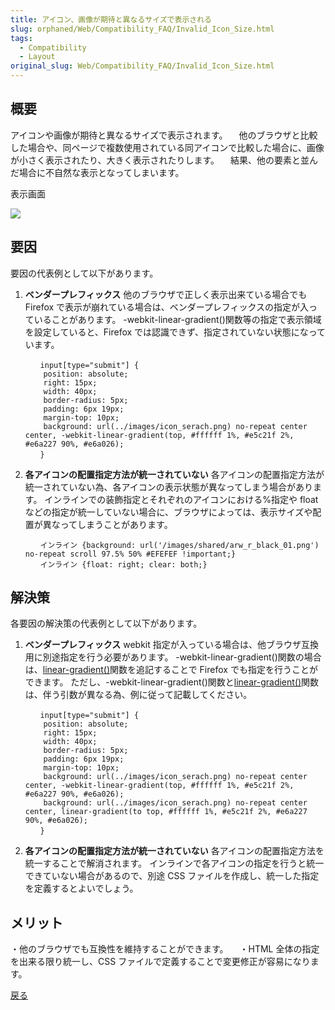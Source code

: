 ```yaml
---
title: アイコン、画像が期待と異なるサイズで表示される
slug: orphaned/Web/Compatibility_FAQ/Invalid_Icon_Size.html
tags:
  - Compatibility
  - Layout
original_slug: Web/Compatibility_FAQ/Invalid_Icon_Size.html
---
```

## 概要

アイコンや画像が期待と異なるサイズで表示されます。
　他のブラウザと比較した場合や、同ページで複数使用されている同アイコンで比較した場合に、画像が小さく表示されたり、大きく表示されたりします。
　結果、他の要素と並んだ場合に不自然な表示となってしまいます。

表示画面

![](https://mdn.mozillademos.org/files/9971/0105.jpg)

## 要因

要因の代表例として以下があります。

1.  **ベンダープレフィックス**
    他のブラウザで正しく表示出来ている場合でも Firefox で表示が崩れている場合は、ベンダープレフィックスの指定が入っていることがあります。
    \-webkit-linear-gradient()関数等の指定で表示領域を設定していると、Firefox では認識できず、指定されていない状態になっています。

        　　input[type="submit"] {
        	position: absolute;
        	right: 15px;
        	width: 40px;
        	border-radius: 5px;
        	padding: 6px 19px;
        	margin-top: 10px;
        	background: url(../images/icon_serach.png) no-repeat center center, -webkit-linear-gradient(top, #ffffff 1%, #e5c21f 2%, #e6a227 90%, #e6a026);
        　　}

2.  **各アイコンの配置指定方法が統一されていない**
    各アイコンの配置指定方法が統一されていない為、各アイコンの表示状態が異なってしまう場合があります。
    インラインでの装飾指定とそれぞれのアイコンにおける%指定や float などの指定が統一していない場合に、ブラウザによっては、表示サイズや配置が異なってしまうことがあります。

        　　インライン {background: url('/images/shared/arw_r_black_01.png') no-repeat scroll 97.5% 50% #EFEFEF !important;}
        　　インライン {float: right; clear: both;}

## 解決策

各要因の解決策の代表例として以下があります。

1.  **ベンダープレフィックス**
    webkit 指定が入っている場合は、他ブラウザ互換用に別途指定を行う必要があります。
    \-webkit-linear-gradient()関数の場合は、[linear-gradient()](/ja/docs/Web/CSS/linear-gradient)関数を追記することで Firefox でも指定を行うことができます。
    ただし、-webkit-linear-gradient()関数と[linear-gradient()](/ja/docs/Web/CSS/linear-gradient)関数は、伴う引数が異なる為、例に従って記載してください。

        　　input[type="submit"] {
        	position: absolute;
        	right: 15px;
        	width: 40px;
        	border-radius: 5px;
        	padding: 6px 19px;
        	margin-top: 10px;
        	background: url(../images/icon_serach.png) no-repeat center center, -webkit-linear-gradient(top, #ffffff 1%, #e5c21f 2%, #e6a227 90%, #e6a026);
        	background: url(../images/icon_serach.png) no-repeat center center, linear-gradient(to top, #ffffff 1%, #e5c21f 2%, #e6a227 90%, #e6a026);
        　　}

2.  **各アイコンの配置指定方法が統一されていない**
    各アイコンの配置指定方法を統一することで解消されます。
    インラインで各アイコンの指定を行うと統一できていない場合があるので、別途 CSS ファイルを作成し、統一した指定を定義するとよいでしょう。

## メリット

・他のブラウザでも互換性を維持することができます。
　・HTML 全体の指定を出来る限り統一し、CSS ファイルで定義することで変更修正が容易になります。

[戻る](/ja/docs/Web/Compatibility_FAQ)
